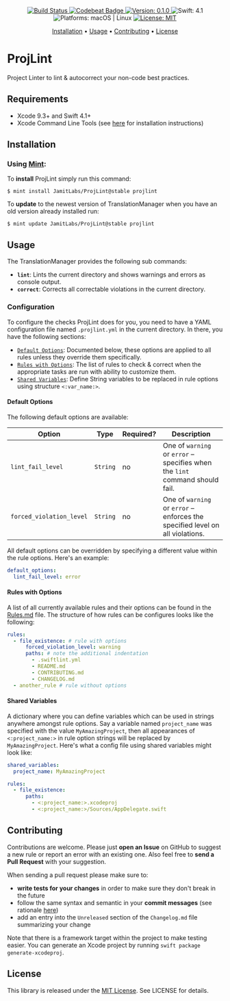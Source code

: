 <p align="center">
    <a href="https://app.bitrise.io/app/0b051a51c12124b7">
        <img src="https://app.bitrise.io/app/0b051a51c12124b7/status.svg?token=riIJ81rKJYiKLNufYx7BZQ&branch=stable"
             alt="Build Status">
    </a>
    <a href="https://codebeat.co/projects/github-com-jamitlabs-projlint">
        <img src="https://codebeat.co/badges/<TODO>"
             alt="Codebeat Badge">
    </a>
    <a href="https://github.com/JamitLabs/ProjLint/releases">
        <img src="https://img.shields.io/badge/Version-0.1.0-blue.svg"
             alt="Version: 0.1.0">
    </a>
    <img src="https://img.shields.io/badge/Swift-4.1-FFAC45.svg"
         alt="Swift: 4.1">
    <img src="https://img.shields.io/badge/Platforms-macOS%20%7C%20Linux-FF69B4.svg"
        alt="Platforms: macOS | Linux">
    <a href="https://github.com/JamitLabs/ProjLint/blob/stable/LICENSE">
        <img src="https://img.shields.io/badge/License-MIT-lightgrey.svg"
              alt="License: MIT">
    </a>
</p>

<p align="center">
    <a href="#installation">Installation</a>
  • <a href="#usage">Usage</a>
  • <a href="#contributing">Contributing</a>
  • <a href="#license">License</a>
</p>

# ProjLint

Project Linter to lint & autocorrect your non-code best practices.

## Requirements

- Xcode 9.3+ and Swift 4.1+
- Xcode Command Line Tools (see [here](http://stackoverflow.com/a/9329325/3451975) for installation instructions)

## Installation

### Using [Mint](https://github.com/yonaskolb/Mint):

To **install** ProjLint simply run this command:

```shell
$ mint install JamitLabs/ProjLint@stable projlint
```

To **update** to the newest version of TranslationManager when you have an old version already installed run:

```shell
$ mint update JamitLabs/ProjLint@stable projlint
```

## Usage

The TranslationManager provides the following sub commands:
- **`lint`**: Lints the current directory and shows warnings and errors as console output.
- **`correct`**: Corrects all correctable violations in the current directory.

### Configuration

To configure the checks ProjLint does for you, you need to have a YAML configuration file named `.projlint.yml` in the current directory. In there, you have the following sections:

- [`Default Options`](#default-options): Documented below, these options are applied to all rules unless they override them specifically.
- [`Rules with Options`](#rules-with-options): The list of rules to check & correct when the appropriate tasks are run with ability to customize them.
- [`Shared Variables`](#shared-variables): Define String variables to be replaced in rule options using structure `<:var_name:>`.

#### Default Options

The following default options are available:

Option | Type | Required? | Description
--- | --- | --- | ---
`lint_fail_level` | `String` | no | One of `warning` or `error` – specifies when the `lint` command should fail.
`forced_violation_level` | `String` | no | One of `warning` or `error` – enforces the specified level on all violations.

All default options can be overridden by specifying a different value within the rule options. Here's an example:

```yaml
default_options:
  lint_fail_level: error 
```

#### Rules with Options

A list of all currently available rules and their options can be found in the [Rules.md](https://github.com/JamitLabs/ProjLint/blob/stable/Rules.md) file. The structure of how rules can be configures looks like the following:

```yaml
rules:
  - file_existence: # rule with options
      forced_violation_level: warning
      paths: # note the additional indentation
        - .swiftlint.yml
        - README.md
        - CONTRIBUTING.md
        - CHANGELOG.md
  - another_rule # rule without options
```


#### Shared Variables

A dictionary where you can define variables which can be used in strings anywhere amongst rule options. Say a variable named `project_name` was specified with the value `MyAmazingProject`, then all appearances of `<:project_name:>` in rule option strings will be replaced by `MyAmazingProject`. Here's what a config file using shared variables might look like:

```yaml
shared_variables:
  project_name: MyAmazingProject

rules:
  - file_existence:
      paths:
        - <:project_name:>.xcodeproj
        - <:project_name:>/Sources/AppDelegate.swift
```

## Contributing

Contributions are welcome. Please just **open an Issue** on GitHub to suggest a new rule or report an error with an existing one. Also feel free to **send a Pull Request** with your suggestion.

When sending a pull request please make sure to:
- **write tests for your changes** in order to make sure they don't break in the future
- follow the same syntax and semantic in your **commit messages** (see rationale [here](http://chris.beams.io/posts/git-commit/))
- add an entry into the `Unreleased` section of the `Changelog.md` file summarizing your change

Note that there is a framework target within the project to make testing easier. You can generate an Xcode project by running `swift package generate-xcodeproj`.

## License
This library is released under the [MIT License](http://opensource.org/licenses/MIT). See LICENSE for details.
